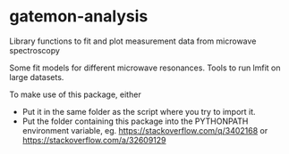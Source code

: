 # gatemon-analysis
Library functions to fit and plot measurement data from microwave spectroscopy

Some fit models for different microwave resonances.  Tools to run lmfit on large datasets.

To make use of this package, either
- Put it in the same folder as the script where you try to import it.
- Put the folder containing this package into the PYTHONPATH environment variable, eg.
  https://stackoverflow.com/q/3402168 or https://stackoverflow.com/a/32609129
